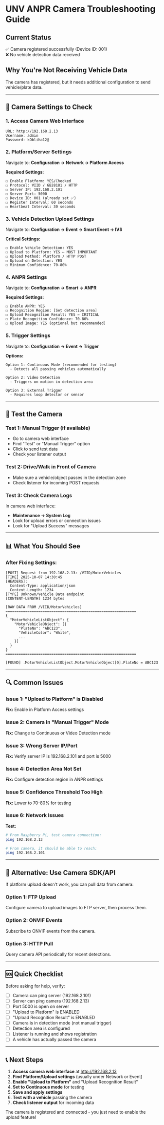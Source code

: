# UNV ANPR Camera Troubleshooting Guide

## Current Status
✅ Camera registered successfully (Device ID: 001)  
❌ No vehicle detection data received

## Why You're Not Receiving Vehicle Data

The camera has registered, but it needs additional configuration to send vehicle/plate data.

---

## 🔧 Camera Settings to Check

### 1. **Access Camera Web Interface**
```
URL: http://192.168.2.13
Username: admin
Password: kObliha12@
```

### 2. **Platform/Server Settings**
Navigate to: **Configuration → Network → Platform Access**

**Required Settings:**
```
☐ Enable Platform: YES/Checked
☐ Protocol: VIID / GB28181 / HTTP
☐ Server IP: 192.168.2.101
☐ Server Port: 5000
☐ Device ID: 001 (already set ✅)
☐ Register Interval: 60 seconds
☐ Heartbeat Interval: 30 seconds
```

### 3. **Vehicle Detection Upload Settings**
Navigate to: **Configuration → Event → Smart Event → IVS**

**Critical Settings:**
```
☐ Enable Vehicle Detection: YES
☐ Upload to Platform: YES ← MOST IMPORTANT
☐ Upload Method: Platform / HTTP POST
☐ Upload on Detection: YES
☐ Minimum Confidence: 70-80%
```

### 4. **ANPR Settings**
Navigate to: **Configuration → Smart → ANPR**

**Required Settings:**
```
☐ Enable ANPR: YES
☐ Recognition Region: [Set detection area]
☐ Upload Recognition Result: YES ← CRITICAL
☐ Plate Recognition Confidence: 70-80%
☐ Upload Image: YES (optional but recommended)
```

### 5. **Trigger Settings**
Navigate to: **Configuration → Event → Trigger**

**Options:**
```
Option 1: Continuous Mode (recommended for testing)
  - Detects all passing vehicles automatically

Option 2: Video Detection
  - Triggers on motion in detection area

Option 3: External Trigger
  - Requires loop detector or sensor
```

---

## 🧪 Test the Camera

### **Test 1: Manual Trigger (if available)**
- Go to camera web interface
- Find "Test" or "Manual Trigger" option
- Click to send test data
- Check your listener output

### **Test 2: Drive/Walk in Front of Camera**
- Make sure a vehicle/object passes in the detection zone
- Check listener for incoming POST requests

### **Test 3: Check Camera Logs**
In camera web interface:
- **Maintenance → System Log**
- Look for upload errors or connection issues
- Look for "Upload Success" messages

---

## 📊 What You Should See

### **After Fixing Settings:**

```
[POST] Request from 192.168.2.13: /VIID/MotorVehicles
[TIME] 2025-10-07 14:30:45
[HEADERS]:
  Content-Type: application/json
  Content-Length: 1234
[TYPE] Unknown/Vehicle Data endpoint
[CONTENT-LENGTH] 1234 bytes

[RAW DATA FROM /VIID/MotorVehicles]
============================================================
{
  "MotorVehicleListObject": {
    "MotorVehicleObject": [{
      "PlateNo": "ABC123",
      "VehicleColor": "White",
      ...
    }]
  }
}
============================================================

[FOUND] .MotorVehicleListObject.MotorVehicleObject[0].PlateNo = ABC123
```

---

## 🔍 Common Issues

### **Issue 1: "Upload to Platform" is Disabled**
**Fix:** Enable in Platform Access settings

### **Issue 2: Camera in "Manual Trigger" Mode**
**Fix:** Change to Continuous or Video Detection mode

### **Issue 3: Wrong Server IP/Port**
**Fix:** Verify server IP is 192.168.2.101 and port is 5000

### **Issue 4: Detection Area Not Set**
**Fix:** Configure detection region in ANPR settings

### **Issue 5: Confidence Threshold Too High**
**Fix:** Lower to 70-80% for testing

### **Issue 6: Network Issues**
**Test:**
```bash
# From Raspberry Pi, test camera connection:
ping 192.168.2.13

# From camera, it should be able to reach:
ping 192.168.2.101
```

---

## 📱 Alternative: Use Camera SDK/API

If platform upload doesn't work, you can pull data from camera:

### **Option 1: FTP Upload**
Configure camera to upload images to FTP server, then process them.

### **Option 2: ONVIF Events**
Subscribe to ONVIF events from the camera.

### **Option 3: HTTP Pull**
Query camera API periodically for recent detections.

---

## 🆘 Quick Checklist

Before asking for help, verify:

- [ ] Camera can ping server (192.168.2.101)
- [ ] Server can ping camera (192.168.2.13)
- [ ] Port 5000 is open on server
- [ ] "Upload to Platform" is ENABLED
- [ ] "Upload Recognition Result" is ENABLED
- [ ] Camera is in detection mode (not manual trigger)
- [ ] Detection area is configured
- [ ] Listener is running and shows registration
- [ ] A vehicle has actually passed the camera

---

## 📞 Next Steps

1. **Access camera web interface** at http://192.168.2.13
2. **Find Platform/Upload settings** (usually under Network or Event)
3. **Enable "Upload to Platform"** and "Upload Recognition Result"
4. **Set to Continuous mode** for testing
5. **Save and apply settings**
6. **Test with a vehicle** passing the camera
7. **Check listener output** for incoming data

The camera is registered and connected - you just need to enable the upload feature!

